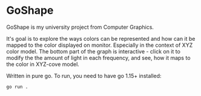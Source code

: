 # GoShape
GoShape is my university project from Computer Graphics.

It's goal is to explore the ways colors can be represented and how can it be mapped to the color displayed on monitor. Especially in the context of XYZ color model. The bottom part of the graph is interactive - click on it to modify the the amount of light in each frequency, and see, how it maps to the color in XYZ-cove model.

Written in pure go. To run, you need to have go 1.15+ installed:
```
go run .
```
